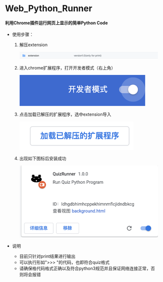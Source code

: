 # Web_Python_Runner
#### 利用Chrome插件运行网页上显示的简单Python Code

+ 使用步骤：

  1. 解压extension

     ![image-20201106231800017](README.assets/image-20201106231800017-4676987.png)

  2. 进入chrome扩展程序，打开开发者模式（右上角）

     ![image-20201106231841766](README.assets/image-20201106231841766.png)

  3. 点击加载已解压的扩展程序，选中extension导入

     ![image-20201106231906669](README.assets/image-20201106231906669-4676998.png)

  4. 出现如下图标后安装成功

     ![image-20201106232003465](README.assets/image-20201106232003465-4677018-4677020.png)

+ 说明
  + 目前只针对print结果进行输出
  + 可以执行形如">>> "的代码，也即符合quiz格式
  + 请确保格代码格式正确以及符合python3规范并且保证网络连接正常，否则将会报错
